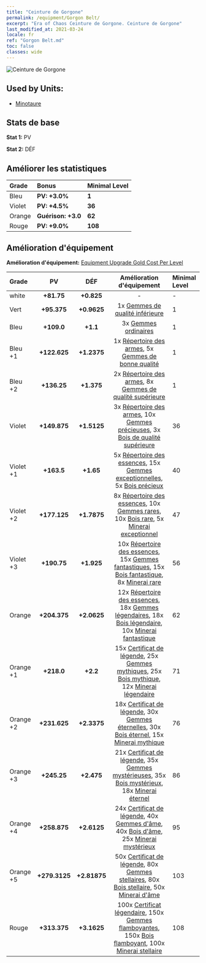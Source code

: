 ```yaml
---
title: "Ceinture de Gorgone"
permalink: /equipment/Gorgon Belt/
excerpt: "Era of Chaos Ceinture de Gorgone. Ceinture de Gorgone"
last_modified_at: 2021-03-24
locale: fr
ref: "Gorgon Belt.md"
toc: false
classes: wide
---
```


  ![Ceinture de Gorgone](/images/e/e_7054.png)

## Used by Units:

* [Minotaure](/fr/units/Minotaur/) 


## Stats de base
 **Stat 1:** PV

 **Stat 2:** DÉF

## Améliorer les statistiques

  |     Grade    |   Bonus | Minimal Level | 
  |:-------------|:--------|:--------------| 
  | Bleu | **PV: +3.0%** | **1** | 
  | Violet | **PV: +4.5%** | **36** | 
  | Orange | **Guérison: +3.0** | **62** | 
  | Rouge | **PV: +9.0%** | **108** | 


## Amélioration d'équipement
 **Amélioration d'équipement:** [Equipment Upgrade Gold Cost Per Level](/equipment/EquipmentUpgradeCostPerLevel/) 

  |          Grade      | PV | DÉF | Amélioration d'équipement | Minimal Level |
  |:--------------------|:---------:|:---------:|:----------------:|:--------------|
  | white | **+81.75** | **+0.825** | - | - |
  | Vert | **+95.375** | **+0.9625** | 1x [Gemmes de qualité inférieure](/fr/Items/mat_4/) | 1 |
  | Bleu | **+109.0** | **+1.1** | 3x [Gemmes ordinaires](/fr/Items/mat_10/) | 1 |
  | Bleu +1 | **+122.625** | **+1.2375** | 1x [Répertoire des armes](/fr/Items/mat_18/), 5x [Gemmes de bonne qualité](/fr/Items/mat_16/) | 1 |
  | Bleu +2 | **+136.25** | **+1.375** | 2x [Répertoire des armes](/fr/Items/mat_25/), 8x [Gemmes de qualité supérieure](/fr/Items/mat_23/) | 1 |
  | Violet | **+149.875** | **+1.5125** | 3x [Répertoire des armes](/fr/Items/mat_32/), 10x [Gemmes précieuses](/fr/Items/mat_30/), 3x [Bois de qualité supérieure](/fr/Items/mat_20/) | 36 |
  | Violet +1 | **+163.5** | **+1.65** | 5x [Répertoire des essences](/fr/Items/mat_39/), 15x [Gemmes exceptionnelles](/fr/Items/mat_37/), 5x [Bois précieux](/fr/Items/mat_27/) | 40 |
  | Violet +2 | **+177.125** | **+1.7875** | 8x [Répertoire des essences](/fr/Items/mat_46/), 10x [Gemmes rares](/fr/Items/mat_44/), 10x [Bois rare](/fr/Items/mat_41/), 5x [Minerai exceptionnel](/fr/Items/mat_33/) | 47 |
  | Violet +3 | **+190.75** | **+1.925** | 10x [Répertoire des essences](/fr/Items/mat_53/), 15x [Gemmes fantastiques](/fr/Items/mat_51/), 15x [Bois fantastique](/fr/Items/mat_48/), 8x [Minerai rare](/fr/Items/mat_40/) | 56 |
  | Orange | **+204.375** | **+2.0625** | 12x [Répertoire des essences](/fr/Items/mat_60/), 18x [Gemmes légendaires](/fr/Items/mat_58/), 18x [Bois légendaire](/fr/Items/mat_55/), 10x [Minerai fantastique](/fr/Items/mat_47/) | 62 |
  | Orange +1 | **+218.0** | **+2.2** | 15x [Certificat de légende](/fr/Items/mat_67/), 25x [Gemmes mythiques](/fr/Items/mat_65/), 25x [Bois mythique](/fr/Items/mat_62/), 12x [Minerai légendaire](/fr/Items/mat_54/) | 71 |
  | Orange +2 | **+231.625** | **+2.3375** | 18x [Certificat de légende](/fr/Items/mat_74/), 30x [Gemmes éternelles](/fr/Items/mat_72/), 30x [Bois éternel](/fr/Items/mat_69/), 15x [Minerai mythique](/fr/Items/mat_61/) | 76 |
  | Orange +3 | **+245.25** | **+2.475** | 21x [Certificat de légende](/fr/Items/mat_81/), 35x [Gemmes mystérieuses](/fr/Items/mat_79/), 35x [Bois mystérieux](/fr/Items/mat_76/), 18x [Minerai éternel](/fr/Items/mat_68/) | 86 |
  | Orange +4 | **+258.875** | **+2.6125** | 24x [Certificat de légende](/fr/Items/mat_88/), 40x [Gemmes d'âme](/fr/Items/mat_86/), 40x [Bois d'âme](/fr/Items/mat_83/), 25x [Minerai mystérieux](/fr/Items/mat_75/) | 95 |
  | Orange +5 | **+279.3125** | **+2.81875** | 50x [Certificat de légende](/fr/Items/mat_95/), 80x [Gemmes stellaires](/fr/Items/mat_93/), 80x [Bois stellaire](/fr/Items/mat_90/), 50x [Minerai d'âme](/fr/Items/mat_82/) | 103 |
  | Rouge | **+313.375** | **+3.1625** | 100x [Certificat légendaire](/fr/Items/mat_102/), 150x [Gemmes flamboyantes](/fr/Items/mat_100/), 150x [Bois flamboyant](/fr/Items/mat_97/), 100x [Minerai stellaire](/fr/Items/mat_89/) | 108 |

